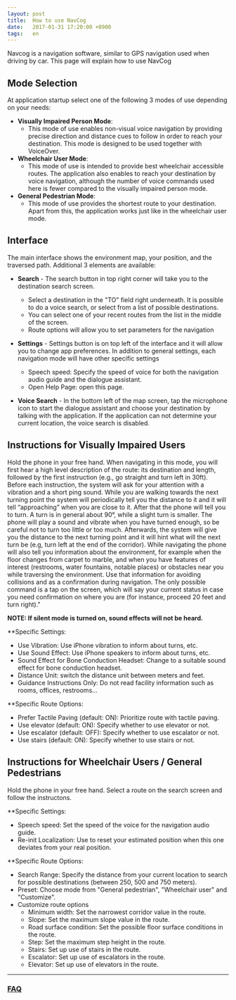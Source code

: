 ```yaml
---
layout: post
title:  How to use NavCog
date:   2017-01-31 17:20:00 +0900
tags:   en
---
```


Navcog is a navigation software, similar to GPS navigation used when driving by car. This page will explain how to use NavCog

## Mode Selection
At application startup select one of the following 3 modes of use depending on your needs:

* **Visually Impaired Person Mode**:
  * This mode of use enables non-visual voice navigation by providing precise direction and distance cues to follow in order to reach your destination. This mode is designed to be used together with VoiceOver.
* **Wheelchair User Mode**:
  * This mode of use is intended to provide best wheelchair accessible routes. The application also enables to reach your destination by voice navigation, although the number of voice commands used here is fewer compared to the visually impaired person mode.
* **General Pedestrian Mode**:
  * This mode of use provides the shortest route to your destination. Apart from this, the application works just like in the wheelchair user mode.

## Interface
The main interface shows the environment map, your position, and the traversed path.
Additional 3 elements are available:

* **Search** - The search button in top right corner will take you to the destination search screen.
  * Select a destination in the "TO" field right underneath. It is possible to do a voice search, or select from a list of possible destinations.
  * You can select one of your recent routes from the list in the middle of the screen.
  * Route options will allow you to set parameters for the navigation

* **Settings** - Settings button is on top left of the interface and it will allow you to change app preferences. In addition to general settings, each navigation mode will have other specific settings
  * Speech speed: Specify the speed of voice for both the navigation audio guide and the dialogue assistant.
  * Open Help Page: open this page.

* **Voice Search** - In the bottom left of the map screen, tap the microphone icon to start the dialogue assistant and choose your destination by talking with the application.
If the application can not determine your current location, the voice search is disabled.


## Instructions for Visually Impaired Users

Hold the phone in your free hand. When navigating in this mode, you will first hear a high level description of the route: its destination and length, followed by the first instruction (e.g., go straight and turn left in 30ft). Before each instruction, the system will ask for your attention with a vibration and a short ping sound. While you are walking towards the next turning point the system will periodically tell you the distance to it and it will tell “approaching” when you are close to it. After that the phone will tell you to turn. A turn is in general about 90°, while a slight turn is smaller. The phone will play a sound and vibrate when you have turned enough, so be careful not to turn too little or too much. Afterwards, the system will give you the distance to the next turning point and it will hint what will the next turn be (e.g, turn left at the end of the corridor). While navigating the phone will also tell you information about the environment, for example when the floor changes from carpet to marble, and when you have features of interest (restrooms, water fountains, notable places) or obstacles near you while traversing the environment. Use that information for avoiding collisions and as a confirmation during navigation. The only possible command is a tap on the screen, which will say your current status in case you need confirmation on where you are (for instance, proceed 20 feet and turn right)."

**NOTE: If silent mode is turned on, sound effects will not be heard.**

**Specific Settings:

* Use Vibration: Use iPhone vibration to inform about turns, etc.
* Use Sound Effect: Use iPhone speakers to inform about turns, etc.
* Sound Effect for Bone Conduction Headset: Change to a suitable sound effect for bone conduction headset.
* Distance Unit: switch the distance unit between meters and feet.
* Guidance Instructions Only: Do not read facility information such as rooms, offices, restrooms...
  
**Specific Route Options:

* Prefer Tactile Paving (default: ON): Prioritize route with tactile paving.
* Use elevator (default: ON): Specify whether to use elevator or not.
* Use escalator (default: OFF): Specify whether to use escalator or not.
* Use stairs (default: ON): Specify whether to use stairs or not.

## Instructions for Wheelchair Users / General Pedestrians

Hold the phone in your free hand. Select a route on the search screen and follow the instructons.

**Specific Settings:

* Speech speed: Set the speed of the voice for the navigation audio guide.
* Re-init Localization: Use to reset your estimated position when this one deviates from your real position.

**Specific Route Options:

* Search Range: Specify the distance from your current location to search for possible destinations (between 250, 500 and 750 meters).
* Preset: Choose mode from "General pedestrian", "Wheelchair user" and "Customize".
* Customize route options
  * Minimum width: Set the narrowest corridor value in the route.
  * Slope: Set the maximum slope value in the route.
  * Road surface condition: Set the possible floor surface conditions in the route.
  * Step: Set the maximum step height in the route.
  * Stairs: Set up use of stairs in the route.
  * Escalator: Set up use of escalators in the route.
  * Elevator: Set up use of elevators in the route.

-----

### [FAQ](/faq.html)
